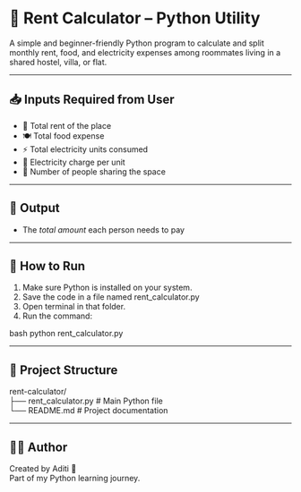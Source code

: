  # 🧮 Rent Calculator – Python Utility

A simple and beginner-friendly Python program to calculate and split monthly rent, food, and electricity expenses among roommates living in a shared hostel, villa, or flat.

---

## 📥 Inputs Required from User

- 🏡 Total rent of the place  
- 🍽 Total food expense  
- ⚡ Total electricity units consumed  
- 💸 Electricity charge per unit  
- 👥 Number of people sharing the space

---

## 🧾 Output

- The *total amount* each person needs to pay

---

## 🚀 How to Run

1. Make sure Python is installed on your system.
2. Save the code in a file named rent_calculator.py
3. Open terminal in that folder.
4. Run the command:

bash
python rent_calculator.py


---

## 📁 Project Structure

rent-calculator/  
├── rent_calculator.py   # Main Python file  
└── README.md            # Project documentation

---

## 👩‍💻 Author

Created  by Aditi 💚  
Part of my Python learning journey.
 
